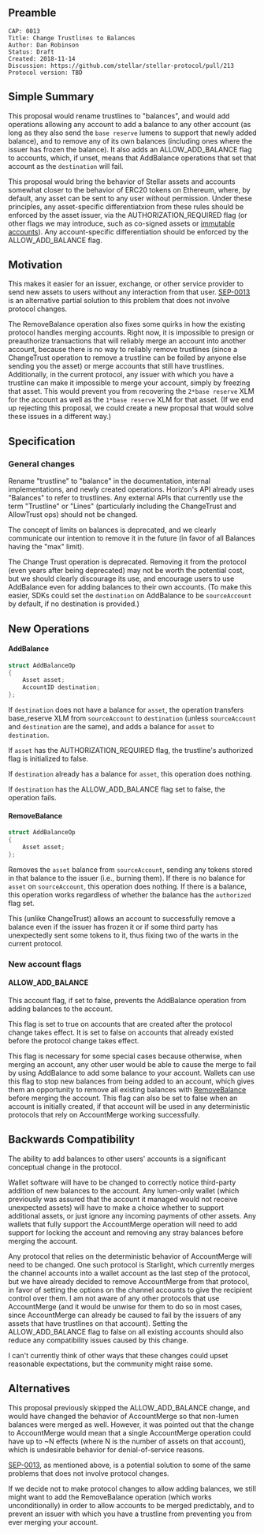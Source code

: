 ## Preamble

```
CAP: 0013
Title: Change Trustlines to Balances
Author: Dan Robinson
Status: Draft
Created: 2018-11-14
Discussion: https://github.com/stellar/stellar-protocol/pull/213
Protocol version: TBD
```

## Simple Summary

This proposal would rename trustlines to "balances", and would add operations allowing any account to add a balance to any other account (as long as they also send the `base reserve` lumens to support that newly added balance), and to remove any of its own balances (including ones where the issuer has frozen the balance). It also adds an ALLOW_ADD_BALANCE flag to accounts, which, if unset, means that AddBalance operations that set that account as the `destination` will fail.

This proposal would bring the behavior of Stellar assets and accounts somewhat closer to the behavior of ERC20 tokens on Ethereum, where, by default, any asset can be sent to any user without permission. Under these principles, any asset-specific differentiatxion from these rules should be enforced by the asset issuer, via the AUTHORIZATION_REQUIRED flag (or other flags we may introduce, such as co-signed assets or [immutable accounts](https://github.com/stellar/stellar-protocol/pull/210)). Any account-specific differentiation should be enforced by the ALLOW_ADD_BALANCE flag.

## Motivation

This makes it easier for an issuer, exchange, or other service provider to send new assets to users without any interaction from that user. [SEP-0013](https://github.com/stellar/stellar-protocol/pull/205) is an alternative partial solution to this problem that does not involve protocol changes.

The RemoveBalance operation also fixes some quirks in how the existing protocol handles merging accounts. Right now, it is impossible to presign or preauthorize transactions that will reliably merge an account into another account, because there is no way to reliably remove trustlines (since a ChangeTrust operation to remove a trustline can be foiled by anyone else sending you the asset) or merge accounts that still have trustlines. Additionally, in the current protocol, any issuer with which you have a trustline can make it impossible to merge your account, simply by freezing that asset. This would prevent you from recovering the `2*base reserve` XLM for the account as well as the `1*base reserve` XLM for that asset. (If we end up rejecting this proposal, we could create a new proposal that would solve these issues in a different way.)

## Specification

### General changes

Rename "trustline" to "balance" in the documentation, internal implementations, and newly created operations. Horizon's API already uses "Balances" to refer to trustlines. Any external APIs that currently use the term "Trustline" or "Lines" (particularly including the ChangeTrust and AllowTrust ops) should not be changed.

The concept of limits on balances is deprecated, and we clearly communicate our intention to remove it in the future (in favor of all Balances having the "max" limit).

The Change Trust operation is deprecated. Removing it from the protocol (even years after being deprecated) may not be worth the potential cost, but we should clearly discourage its use, and encourage users to use AddBalance even for adding balances to their own accounts. (To make this easier, SDKs could set the `destination` on AddBalance to be `sourceAccount` by default, if no destination is provided.)

## New Operations

#### AddBalance

```c++
struct AddBalanceOp
{
    Asset asset;
    AccountID destination;
};
```

If `destination` does not have a balance for `asset`, the operation transfers base_reserve XLM from `sourceAccount` to `destination` (unless `sourceAccount` and `destination` are the same), and adds a balance for `asset` to `destination`.

If `asset` has the AUTHORIZATION_REQUIRED flag, the trustline's authorized flag is initialized to false.

If `destination` already has a balance for `asset`, this operation does nothing.

If `destination` has the ALLOW_ADD_BALANCE flag set to false, the operation fails.

#### RemoveBalance

```c++
struct AddBalanceOp
{
    Asset asset;
};
```

Removes the `asset` balance from `sourceAccount`, sending any tokens stored in that balance to the issuer (i.e., burning them).
If there is no balance for `asset` on `sourceAccount`, this operation does nothing.
If there is a balance, this operation works regardless of whether the balance has the `authorized` flag set.

This (unlike ChangeTrust) allows an account to successfully remove a balance even if the issuer has frozen it or if some third party has unexpectedly sent some tokens to it, thus fixing two of the warts in the current protocol.

### New account flags

#### ALLOW_ADD_BALANCE

This account flag, if set to false, prevents the AddBalance operation from adding balances to the account.

This flag is set to true on accounts that are created after the protocol change takes effect. It is set to false on accounts that already existed before the protocol change takes effect.

This flag is necessary for some special cases because otherwise, when merging an account, any other user would be able to cause the merge to fail by using AddBalance to add some balance to your account. Wallets can use this flag to stop new balances from being added to an account, which gives them an opportunity to remove all existing balances with [RemoveBalance](#removebalance) before merging the account. This flag can also be set to false when an account is initially created, if that account will be used in any deterministic protocols that rely on AccountMerge working successfully.

## Backwards Compatibility

The ability to add balances to other users' accounts is a significant conceptual change in the protocol.

Wallet software will have to be changed to correctly notice third-party addition of new balances to the account. Any lumen-only wallet (which previously was assured that the account it managed would not receive unexpected assets) will have to make a choice whether to support additional assets, or just ignore any incoming payments of other assets. Any wallets that fully support the AccountMerge operation will need to add support for locking the account and removing any stray balances before merging the account.

Any protocol that relies on the deterministic behavior of AccountMerge will need to be changed. One such protocol is Starlight, which currently merges the channel accounts into a wallet account as the last step of the protocol, but we have already decided to remove AccountMerge from that protocol, in favor of setting the options on the channel accounts to give the recipient control over them. I am not aware of any other protocols that use AccountMerge (and it would be unwise for them to do so in most cases, since AccountMerge can already be caused to fail by the issuers of any assets that have trustlines on that account). Setting the ALLOW_ADD_BALANCE flag to false on all existing accounts should also reduce any compatibility issues caused by this change.

I can't currently think of other ways that these changes could upset reasonable expectations, but the community might raise some.

## Alternatives

This proposal previously skipped the ALLOW_ADD_BALANCE change, and would have changed the behavior of AccountMerge so that non-lumen balances were merged as well. However, it was pointed out that the change to AccountMerge would mean that a single AccountMerge operation could have up to ~N effects (where N is the number of assets on that account), which is undesirable behavior for denial-of-service reasons.

[SEP-0013](https://github.com/stellar/stellar-protocol/pull/205), as mentioned above, is a potential solution to some of the same problems that does not involve protocol changes.

If we decide not to make protocol changes to allow adding balances, we still might want to add the RemoveBalance operation (which works unconditionally) in order to allow accounts to be merged predictably, and to prevent an issuer with which you have a trustline from preventing you from ever merging your account.
